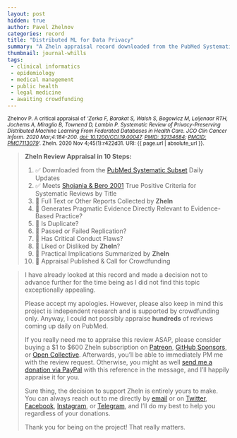 ```yaml
---
layout: post
hidden: true
author: Pavel Zhelnov
categories: record
title: "Distributed ML for Data Privacy"
summary: "A Zheln appraisal record downloaded from the PubMed Systematic Subset daily updates."
thumbnail: journal-whills
tags:
 - clinical informatics
 - epidemiology
 - medical management
 - public health
 - legal medicine
 - awaiting crowdfunding
---
```


<small id="citation">Zhelnov P. A critical appraisal of _‘Zerka F, Barakat S, Walsh S, Bogowicz M, Leijenaar RTH, Jochems A, Miraglio B, Townend D, Lambin P. Systematic Review of Privacy-Preserving Distributed Machine Learning From Federated Databases in Health Care. JCO Clin Cancer Inform. 2020 Mar;4:184-200. [doi: 10.1200/CCI.19.00047](https://doi.org/10.1200/CCI.19.00047). [PMID: 32134684](https://pubmed.gov/32134684); [PMCID: PMC7113079](https://ncbi.nlm.nih.gov/pmc/PMC7113079)’._ Zheln. 2020 Nov 4;45(1):r422d31. URI: {{ page.url | absolute_url }}.</small>

> **Zheln Review Appraisal in 10 Steps:**
>
> 1. ✅ Downloaded from the [PubMed Systematic Subset](https://github.com/p1m-ortho/qs-global-ortho-search-queries/blob/global-sr-query/README.md) Daily Updates
> 2. ✅ Meets [Shojania & Bero 2001](https://www.researchgate.net/publication/11820967_Taking_Advantage_of_the_Explosion_of_Systematic_Reviews_An_Efficient_MEDLINE_Search_Strategy) True Positive Criteria for Systematic Reviews by Title
> 3. 🔄 Full Text or Other Reports Collected by **Zheln**
> 4. 🔄 Generates Pragmatic Evidence Directly Relevant to Evidence-Based Practice?
> 5. 🔄 Is Duplicate?
> 6. 🔄 Passed or Failed Replication?
> 7. 🔄 Has Critical Conduct Flaws?
> 8. 🔄 Liked or Disliked by **Zheln**?
> 9. 🔄 Practical Implications Summarized by **Zheln**
> 10. 🔄 Appraisal Published & Call for Crowdfunding

> I have already looked at this record and made a decision not to advance further for the time being as I did not find this topic exceptionally appealing.
>
> Please accept my apologies. However, please also keep in mind this project is independent research and is supported by crowdfunding only. Anyway, I could not possibly appraise **hundreds** of reviews coming up daily on PubMed.
> 
> If you really need me to appraise this review ASAP, please consider buying a $1 to $600 Zheln subscription on [Patreon](https://patreon.com/zheln), [GitHub Sponsors](https://github.com/sponsors/drzhelnov), or [Open Collective](https://opencollective.com/zheln). Afterwards, you’ll be able to immediately PM me with the review request. Otherwise, you might as well [send me a donation via PayPal](https://paypal.me/pjelnov) with this reference in the message, and I’ll happily appraise it for you.
> 
> Sure thing, the decision to support Zheln is entirely yours to make. You can always reach out to me directly by [email](mailto:pavel@zheln.com) or on [Twitter](https://twitter.com/drzhelnov), [Facebook](https://facebook.com/drzhelnov), [Instagram](https://instagram.com/igzheln), or [Telegram](https://t.me/drzhelnov), and I’ll do my best to help you regardless of your donations.
> 
> Thank you for being on the project! That really matters.
